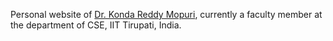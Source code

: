 Personal website of [Dr. Konda Reddy Mopuri](https://kmopuri.github.io/), currently a faculty member at the department of CSE, IIT Tirupati, India.
